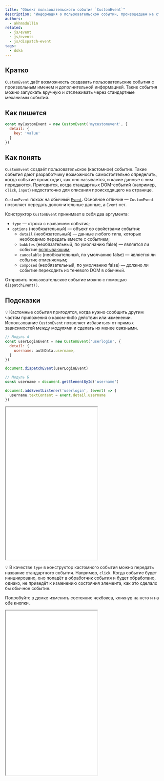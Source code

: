 ```yaml
---
title: "Объект пользовательского события `CustomEvent`"
description: "Информация о пользовательском событии, произошедшем на странице."
authors:
  - akhmadullin
related:
  - js/event
  - js/events
  - js/dispatch-event
tags:
  - doka
---
```


## Кратко

`CustomEvent` даёт возможность создавать пользовательские события с произвольным именем и дополнительной информацией. Такие события можно запускать вручную и отслеживать через стандартные механизмы событий.

## Как пишется

```javascript
const myCustomEvent = new CustomEvent('mycustomevent', {
  detail: {
    key: 'value'
  }
})
```

## Как понять

`CustomEvent` создаёт пользовательское (кастомное) событие. Такие события дают разработчику возможность самостоятельно определить, когда событие происходит, как оно называется, и какие данные с ним передаются. Пригодится, когда стандартных DOM-событий (например, `click`, `input`) недостаточно для описания происходящего на странице.

`CustomEvent` похож на обычный [`Event`](/js/event/). Основное отличие — `CustomEvent` позволяет передать дополнительные данные, а `Event` нет.

Конструктор `CustomEvent` принимает в себя два аргумента:

- `type` — строка с названием события;
- `options` (необязательный) — объект со свойствами события:
  - `detail` (необязательный) — данные любого типа, которые необходимо передать вместе с событием;
  - `bubbles` (необязательный, по умолчанию false) — является ли событие [всплывающим](/js/events/#vsplytie-sobytiy);
  - `cancelable` (необязательный, по умолчанию false) — является ли событие отменяемым;
  - `composed` (необязательный, по умолчанию false) — должно ли событие переходить из теневого DOM в обычный.

Отправить пользовательское событие можно с помощью [`dispatchEvent()`](/js/dispatch-event/).

## Подсказки

💡 Кастомные события пригодятся, когда нужно сообщить другим частям приложения о каком-либо действии или изменении. Использование `CustomEvent` позволяет избавиться от прямых зависимостей между модулями и сделать их менее связными.

```javascript
// Модуль А
const userLoginEvent = new CustomEvent('userlogin', {
  detail: {
    username: authData.username,
  }
})

document.dispatchEvent(userLoginEvent)

// Модуль Б
const username = document.getElementById('username')

document.addEventListener('userlogin', (event) => {
  username.textContent = event.detail.username
})
```

<iframe title="Сообщаем об авторизации пользователя с помощью CustomEvent" src="demos/user-login/" height="500"></iframe>

💡 В качестве `type` в конструктор кастомного события можно передать название стандартного события. Например, `click`. Когда событие будет инициировано, оно попадёт в обработчик события и будет обработано, однако, не приведёт к изменению состояния элемента, как это сделало бы обычное событие.

Попробуйте в демке изменить состояние чекбокса, кликнув на него и на обе кнопки.

<iframe title="Сравнение new MouseEvent('click') с new CustomEvent('click')" src="demos/event-vs-custom-event/" height="540"></iframe>
